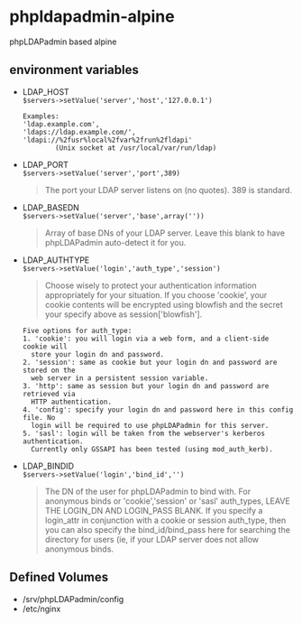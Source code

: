 # phpldapadmin-alpine

phpLDAPadmin based alpine

## environment variables

- LDAP_HOST  
  `$servers->setValue('server','host','127.0.0.1')`  

  ```text
  Examples:
  'ldap.example.com',
  'ldaps://ldap.example.com/',
  'ldapi://%2fusr%local%2fvar%2frun%2fldapi'
          (Unix socket at /usr/local/var/run/ldap)
  ```

- LDAP_PORT  
  `$servers->setValue('server','port',389)`  
  > The port your LDAP server listens on (no quotes). 389 is standard.

- LDAP_BASEDN  
  `$servers->setValue('server','base',array(''))`  
  > Array of base DNs of your LDAP server. Leave this blank to have phpLDAPadmin
  > auto-detect it for you.

- LDAP_AUTHTYPE  
  `$servers->setValue('login','auth_type','session')`  
  > Choose wisely to protect your authentication information appropriately for
  > your situation. If you choose 'cookie', your cookie contents will be
  > encrypted using blowfish and the secret your specify above as
  > session['blowfish'].

  ```text
  Five options for auth_type:
  1. 'cookie': you will login via a web form, and a client-side cookie will
    store your login dn and password.
  2. 'session': same as cookie but your login dn and password are stored on the
    web server in a persistent session variable.
  3. 'http': same as session but your login dn and password are retrieved via
    HTTP authentication.
  4. 'config': specify your login dn and password here in this config file. No
    login will be required to use phpLDAPadmin for this server.
  5. 'sasl': login will be taken from the webserver's kerberos authentication.
    Currently only GSSAPI has been tested (using mod_auth_kerb).
  ```

- LDAP_BINDID  
  `$servers->setValue('login','bind_id','')`  

  > The DN of the user for phpLDAPadmin to bind with. For anonymous binds or
  > 'cookie','session' or 'sasl' auth_types, LEAVE THE LOGIN_DN AND LOGIN_PASS
  > BLANK. If you specify a login_attr in conjunction with a cookie or session
  > auth_type, then you can also specify the bind_id/bind_pass here for searching
  > the directory for users (ie, if your LDAP server does not allow anonymous
  > binds.

## Defined Volumes

- /srv/phpLDAPadmin/config
- /etc/nginx